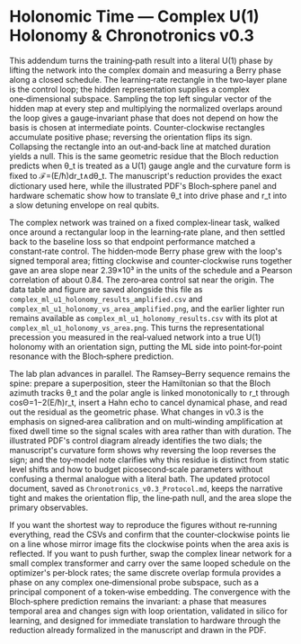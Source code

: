 # Holonomic Time — Complex U(1) Holonomy & Chronotronics v0.3

This addendum turns the training‑path result into a literal U(1) phase by lifting the network into the complex domain and measuring a Berry phase along a closed schedule. The learning‑rate rectangle in the two‑layer plane is the control loop; the hidden representation supplies a complex one‑dimensional subspace. Sampling the top left singular vector of the hidden map at every step and multiplying the normalized overlaps around the loop gives a gauge‑invariant phase that does not depend on how the basis is chosen at intermediate points. Counter‑clockwise rectangles accumulate positive phase; reversing the orientation flips its sign. Collapsing the rectangle into an out‑and‑back line at matched duration yields a null. This is the same geometric residue that the Bloch reduction predicts when θ_t is treated as a U(1) gauge angle and the curvature form is fixed to ℱ=(E/ħ)dr_t∧dθ_t. The manuscript's reduction provides the exact dictionary used here, while the illustrated PDF's Bloch‑sphere panel and hardware schematic show how to translate θ_t into drive phase and r_t into a slow detuning envelope on real qubits.

The complex network was trained on a fixed complex‑linear task, walked once around a rectangular loop in the learning‑rate plane, and then settled back to the baseline loss so that endpoint performance matched a constant‑rate control. The hidden‑mode Berry phase grew with the loop's signed temporal area; fitting clockwise and counter‑clockwise runs together gave an area slope near 2.39×10³ in the units of the schedule and a Pearson correlation of about 0.84. The zero‑area control sat near the origin. The data table and figure are saved alongside this file as `complex_ml_u1_holonomy_results_amplified.csv` and `complex_ml_u1_holonomy_vs_area_amplified.png`, and the earlier lighter run remains available as `complex_ml_u1_holonomy_results.csv` with its plot at `complex_ml_u1_holonomy_vs_area.png`. This turns the representational precession you measured in the real‑valued network into a true U(1) holonomy with an orientation sign, putting the ML side into point‑for‑point resonance with the Bloch‑sphere prediction.

The lab plan advances in parallel. The Ramsey–Berry sequence remains the spine: prepare a superposition, steer the Hamiltonian so that the Bloch azimuth tracks θ_t and the polar angle is linked monotonically to r_t through cosΘ=1−2(E/ħ)r_t, insert a Hahn echo to cancel dynamical phase, and read out the residual as the geometric phase. What changes in v0.3 is the emphasis on signed‑area calibration and on multi‑winding amplification at fixed dwell time so the signal scales with area rather than with duration. The illustrated PDF's control diagram already identifies the two dials; the manuscript's curvature form shows why reversing the loop reverses the sign; and the toy‑model note clarifies why this residue is distinct from static level shifts and how to budget picosecond‑scale parameters without confusing a thermal analogue with a literal bath. The updated protocol document, saved as `Chronotronics_v0.3_Protocol.md`, keeps the narrative tight and makes the orientation flip, the line‑path null, and the area slope the primary observables.

If you want the shortest way to reproduce the figures without re‑running everything, read the CSVs and confirm that the counter‑clockwise points lie on a line whose mirror image fits the clockwise points when the area axis is reflected. If you want to push further, swap the complex linear network for a small complex transformer and carry over the same looped schedule on the optimizer's per‑block rates; the same discrete overlap formula provides a phase on any complex one‑dimensional probe subspace, such as a principal component of a token‑wise embedding. The convergence with the Bloch‑sphere prediction remains the invariant: a phase that measures temporal area and changes sign with loop orientation, validated in silico for learning, and designed for immediate translation to hardware through the reduction already formalized in the manuscript and drawn in the PDF.
